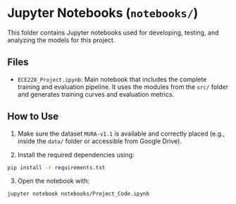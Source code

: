 # Jupyter Notebooks (`notebooks/`)

This folder contains Jupyter notebooks used for developing, testing, and analyzing the models for this project.

## Files

- `ECE228_Project.ipynb`: Main notebook that includes the complete training and evaluation pipeline. It uses the modules from the `src/` folder and generates training curves and evaluation metrics.

## How to Use

1. Make sure the dataset `MURA-v1.1` is available and correctly placed (e.g., inside the `data/` folder or accessible from Google Drive).

2. Install the required dependencies using:

```bash
pip install -r requirements.txt
```

3. Open the notebook with:

```bash
jupyter notebook notebooks/Project_Code.ipynb
``` 
